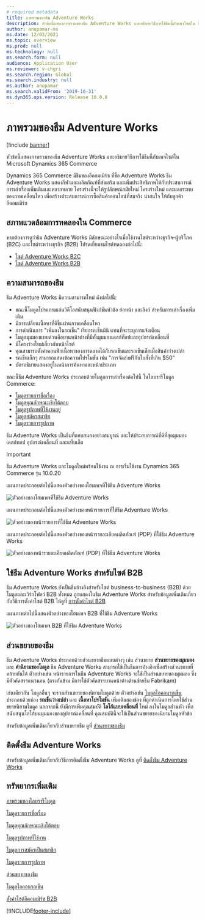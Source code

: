 ```yaml
---
# required metadata
title: ภาพรวมของธีม Adventure Works
description: หัวข้อนี้แสดงภาพรวมของธีม Adventure Works และอธิบายวิธีการใช้ธีมนี้กับเพจไซต์ใน Microsoft Dynamics 365 Commerce
author: anupamar-ms
ms.date: 12/03/2021
ms.topic: overview
ms.prod: null
ms.technology: null
ms.search.form: null
audience: Application User
ms.reviewer: v-chgri
ms.search.region: Global
ms.search.industry: null
ms.author: anupamar
ms.search.validFrom: '2019-10-31'
ms.dyn365.ops.version: Release 10.0.8
---
```


# <a name="adventure-works-theme-overview"></a>ภาพรวมของธีม Adventure Works

[!include [banner](includes/banner.md)]

หัวข้อนี้แสดงภาพรวมของธีม Adventure Works และอธิบายวิธีการใช้ธีมนี้กับเพจไซต์ใน Microsoft Dynamics 365 Commerce

Dynamics 365 Commerce มีธีมของอีคอมเมิร์ซ ที่ชื่อ Adventure Works ธีม Adventure Works แสดงกีฬาและผลิตภัณฑ์ที่ส่งเสริม และเพิ่มประสิทธิภาพให้กับประสบการณ์การเล่าเรื่องเพิ่มเติมและหลากหลาย โครงร่างนี้จะให้รูปลักษณ์สมัยใหม่ โครงร่างใหม่ และผลกระทบของภาพเคลื่อนไหว เพื่อสร้างประสบการณ์การซื้อสินค้าออนไลน์ที่สมจริง น่าสนใจ ให้กับลูกค้าอีคอมเมิร์ซ

## <a name="trial-environments-in-commerce"></a>สภาพแวดล้อมการทดลองใน Commerce

หากต้องการดูว่าธีม Adventure Works มีลักษณะอย่างไรเมื่อใช้งานไซต์ระหว่างธุรกิจ-ผู้บริโภค (B2C) และไซต์ระหว่างธุรกิจ (B2B) โปรดเยี่ยมชมไซต์ทดลองต่อไปนี้:

- [ไซต์ Adventure Works B2C](https://www.adventure-works.com/)
- [ไซต์ Adventure Works B2B](https://www.adventure-works.com/business)

## <a name="theme-capabilities"></a>ความสามารถของธีม

ธีม Adventure Works มีความสามารถใหม่ ดังต่อไปนี้:

- ขณะนี้โมดูลโปรแกรมเล่นวิดีโอสนับสนุนฟังก์ชันหัวข้อ ย่อหน้า และลิงก์ สำหรับการเล่าเรื่องเพิ่มเติม
- มีการเปลี่ยนเนื้อหาที่ดีขึ้นผ่านภาพเคลื่อนไหว
- การดำเนินการ "เพิ่มลงในรถเข็น" เรียกรถเข็นมินิ แทนที่จะระบุการแจ้งเตือน
- โมดูลมุมมองแบบด่วนคือบานหน้าต่างที่มีทั้งมุมมองเดสก์ท็อปและอุปกรณ์เคลื่อนที่
- มีโครงร่างใหม่เกี่ยวกับหน้าไซต์ 
- คุณสามารถตั้งค่าคอนฟิกเนื้อหาของการตลาดได้กับรถเข็นและรถเข็นเล็กเมื่อสินค้าว่างเปล่า
- รถเข็นเล็กๆ สามารถแสดงข้อความโปรโมชัน เช่น "การจัดส่งฟรีกับใบสั่งที่เกิน $50"
- บัตรอธิบายแสดงอยู่ในหน้าการค้นหาและหน้าประเภท

ขณะนี้ธีม Adventure Works ประกอบด้วยโมดูลการเล่าเรื่องต่อไปนี้ ในไลบรารีโมดูล Commerce:

- [โมดูลรายการชื่อเรื่อง](tile-list-module.md)
- [โมดูลคุณลักษณะเชิงโต้ตอบ](interactive-feature-module.md)
- [โมดูลรูปภาพที่ใช้งานอยู่](active-image-module.md)
- [โมดูลสมัครสมาชิก](subscribe-module.md)
- [โมดูลรายการรูปภาพ](image-list-module.md)

ธีม Adventure Works เป็นธีมที่ตอบสนองอย่างสมบูรณ์ และให้ประสบการณ์ที่ดีที่สุดมุมมองเดสก์ทอป อุปกรณ์เคลื่อนที่ และแท็บเล็ต

> [!IMPORTANT]
> ธีม Adventure Works และโมดูลใหม่พร้อมใช้งาน ณ การเริ่มใช้งาน Dynamics 365 Commerce รุ่น 10.0.20

แผนภาพประกอบต่อไปนี้แสดงตัวอย่างของโฮมเพจที่ใช้ธีม Adventure Works

![ตัวอย่างของโฮมเพจที่ใช้ธีม Adventure Works](./media/aw_b2c.PNG)

แผนภาพประกอบต่อไปนี้แสดงตัวอย่างของหน้ารายการที่ใช้ธีม Adventure Works

![ตัวอย่างของหน้ารายการที่ใช้ธีม Adventure Works](./media/Aw_list.PNG)

แผนภาพประกอบต่อไปนี้แสดงตัวอย่างของหน้ารายละเอียดผลิตภัณฑ์ (PDP) ที่ใช้ธีม Adventure Works

![ตัวอย่างของหน้ารายละเอียดผลิตภัณฑ์ (PDP) ที่ใช้ธีม Adventure Works](./media/aw_pdp.PNG)

## <a name="use-the-adventure-works-theme-for-b2b-sites"></a>ใช้ธีม Adventure Works สำหรับไซต์ B2B

ธีม Adventure Works ยังเป็นธีมอ้างอิงสำหรับไซต์ business-to-business (B2B) ด้วย โมดูลและเวิร์กโฟลว์ B2B ทั้งหมด ถูกแสดงในธีม Adventure Works สำหรับข้อมูลเพิ่มเติมเกี่ยวกับวิธีการตั้งค่าไซต์ B2B ให้ดูที่ [การตั้งค่าไซต์ B2B](./b2b/set-up-b2b-site.md)

แผนภาพต่อไปนี้แสดงตัวอย่างของโฮมเพจ B2B ที่ใช้ธีม Adventure Works

![ตัวอย่างของโฮมเพจ B2B ที่ใช้ธีม Adventure Works](./media/aw_b2b.PNG)

## <a name="theme-extensions"></a>ส่วนขยายของธีม

ธีม Adventure Works ประกอบด้วยส่วนขยายธีมแบบต่างๆ เช่น ส่วนขยาย **ส่วนขยายของมุมมอง** และ **คำนิยามของโมดูล** ธีม Adventure Works สามารถใช้เป็นธีมการอ้างอิงเพื่อสร้างส่วนขยายที่คล้ายกันได้ ตัวอย่างเช่น หน้ารายการในธีม Adventure Works จะใช้เป็นส่วนขยายของมุมมอง ซึ่งมีตัวคัดสรรแนวนอน (ตรงกันข้าม มีการใช้ตัวคัดสรรบานหน้าต่างด้านซ้ายธีม Fabrikam)

เช่นเดียวกัน โมดูลอื่นๆ จะรวมส่วนขยายของนิยามโมดูลด้วย ตัวอย่างเช่น [โมดูลไอคอนรถเข็น](cart-icon-module.md) ประกอบด้วยช่อง **รถเข็นว่างเปล่า** และ **เนื้อหาโปรโมชัน** เพิ่มเติมสองช่อง ที่ถูกดําเนินการโดยใช้ส่วนขยายนิยามโมดูล นอกจากนี้ ยังมีการเพิ่มคุณสมบัติ **โลโก้แบบเคลื่อนที่** ใหม่ ลงในโมดูลส่วนหัว เพื่อสนับสนุนโลโก้บนมุมมองของอุปกรณ์เคลื่อนที่ คุณสมบัตินี้จะใช้เป็นส่วนขยายของนิยามโมดูลหัวข้อ

สำหรับข้อมูลเพิ่มเติมเกี่ยวกับส่วนขยายธีม ดูที่ [ส่วนขยายของธีม](e-commerce-extensibility/theme-module-extensions.md)

## <a name="install-the-adventure-works-theme"></a>ติดตั้งธีม Adventure Works

สำหรับข้อมูลเพิ่มเติมเกี่ยวกับวิธีการติดตั้งธีม Adventure Works ดูที่ [ติดตั้งธีม Adventure Works](install-adventure-works.md)

## <a name="additional-resources"></a>ทรัพยากรเพิ่มเติม

[ภาพรวมของไลบรารีโมดูล](starter-kit-overview.md)

[โมดูลรายการชื่อเรื่อง](tile-list-module.md)

[โมดูลคุณลักษณะเชิงโต้ตอบ](interactive-feature-module.md)

[โมดูลรูปภาพที่ใช้งาน](active-image-module.md)

[โมดูลการสมัครเป็นสมาชิก](subscribe-module.md)

[โมดูลรายการรูปภาพ](image-list-module.md)

[ส่วนขยายของธีม](e-commerce-extensibility/theme-module-extensions.md)

[โมดูลไอคอนรถเข็น](cart-icon-module.md)

[ตั้งค่าไซต์อีคอมเมิร์ซ B2B](./b2b/set-up-b2b-site.md)

[!INCLUDE[footer-include](../includes/footer-banner.md)]

